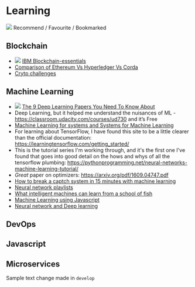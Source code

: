 # Learning

![](https://cdn2.iconfinder.com/data/icons/pictograms-vol-1/400/star-24.png) Recommend / Favourite / Bookmarked

## Blockchain
- ![](https://cdn2.iconfinder.com/data/icons/pictograms-vol-1/400/star-24.png) [IBM Blockchain-essentials](https://developer.ibm.com/courses/all/blockchain-essentials/)
- [Comparison of Ethereum Vs Hyperledger Vs Corda](https://medium.com/@philippsandner/comparison-of-ethereum-hyperledger-fabric-and-corda-21c1bb9442f6)
- [Crytp challenges](https://cryptopals.com/)

## Machine Learning
- ![](https://cdn2.iconfinder.com/data/icons/pictograms-vol-1/400/star-24.png) [The 9 Deep Learning Papers You Need To Know About](https://adeshpande3.github.io/adeshpande3.github.io/The-9-Deep-Learning-Papers-You-Need-To-Know-About.html)
- Deep Learning, but it helped me understand the nuisances of ML - https://classroom.udacity.com/courses/ud730 and it’s Free
- [Machine Learning for systems and Systems for Machine Learning](http://learningsys.org/nips17/assets/slides/dean-nips17.pdf)
- For learning about TensorFlow, I have found this site to be a little clearer than the official documentation: https://learningtensorflow.com/getting_started/
- This is the tutorial series I'm working through, and it's the first one I've found that goes into good detail on the hows and whys of all the tensorflow plumbing: https://pythonprogramming.net/neural-networks-machine-learning-tutorial/ 
- *Great* paper on optimizers: https://arxiv.org/pdf/1609.04747.pdf
- [How to break a captch system in 15 minutes with machine learning](https://medium.com/@ageitgey/how-to-break-a-captcha-system-in-15-minutes-with-machine-learning-dbebb035a710)
- [Neural network playlists](https://www.youtube.com/watch?v=aircAruvnKk&list=PLZHQObOWTQDNU6R1_67000Dx_ZCJB-3pi)
- [What intelligent machines can learn from a school of fish](https://www.ted.com/talks/radhika_nagpal_what_intelligent_machines_can_learn_from_a_school_of_fish)
- [Machine Learning using Javascript](http://propelml.org/)
- [Neural network and Deep learning](http://neuralnetworksanddeeplearning.com/index.html)

## DevOps

## Javascript

## Microservices
Sample text change made in `develop`